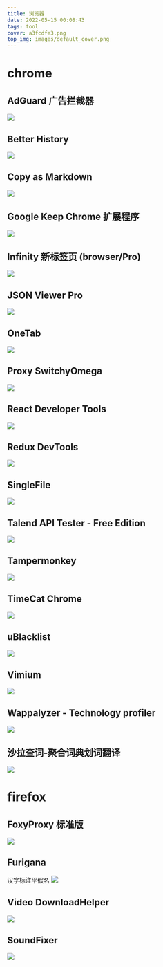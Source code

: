 ```yaml
---
title: 浏览器
date: 2022-05-15 00:08:43
tags: tool
cover: a3fcdfe3.png
top_img: images/default_cover.png
---
```


# chrome
## AdGuard 广告拦截器

![](browser/a1649a05.png)

## Better History

![](browser/8caff783.png)

## Copy as Markdown
![](browser/f685817a.png)

## Google Keep Chrome 扩展程序
![](browser/57b4a3b4.png)

## Infinity 新标签页 (browser/Pro)
![](browser/350a34eb.png)

## JSON Viewer Pro
![](browser/055435a3.png)

## OneTab
![](browser/799db760.png)

## Proxy SwitchyOmega
![](browser/232f245f.png)

## React Developer Tools

![](browser/6de81b84.png)

## Redux DevTools
![](browser/dcdca8f5.png)

## SingleFile
![](browser/64f3e2af.png)

## Talend API Tester - Free Edition

![](browser/4a0036c0.png)

## Tampermonkey
![](browser/10cfa30a.png)

## TimeCat Chrome
![](browser/97ae8a41.png)

## uBlacklist
![](browser/350b4690.png)

## Vimium
![](browser/adee79e8.png)

## Wappalyzer - Technology profiler
![](browser/462bfe1a.png)

## 沙拉查词-聚合词典划词翻译

![](browser/0153c4a9.png)

# firefox

## FoxyProxy 标准版
![](browser/21a6d0af.png)

## Furigana
汉字标注平假名
![](browser/59b2b76d.png)

## Video DownloadHelper
![](browser/9240a65e.png)

## SoundFixer

![](browser/d23f9088.png)